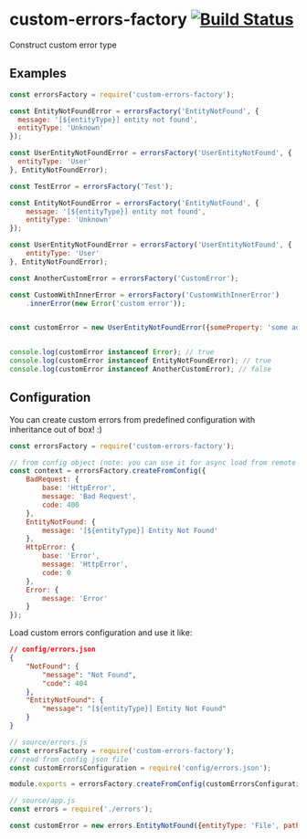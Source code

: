 # custom-errors-factory [![Build Status](https://travis-ci.org/mujichOk/custom-errors-factory.svg?branch=master)](https://travis-ci.org/mujichOk/custom-errors-factory)

Construct custom error type

## Examples
```javascript
const errorsFactory = require('custom-errors-factory');

const EntityNotFoundError = errorsFactory('EntityNotFound', {
  message: '[${entityType}] entity not found', 
  entityType: 'Unknown'
});

const UserEntityNotFoundError = errorsFactory('UserEntityNotFound', {
  entityType: 'User'
}, EntityNotFoundError);

const TestError = errorsFactory('Test');

const EntityNotFoundError = errorsFactory('EntityNotFound', {
    message: '[${entityType}] entity not found', 
    entityType: 'Unknown'
});

const UserEntityNotFoundError = errorsFactory('UserEntityNotFound', {
    entityType: 'User'
}, EntityNotFoundError);

const AnotherCustomError = errorsFactory('CustomError');

const CustomWithInnerError = errorsFactory('CustomWithInnerError')
    .innerError(new Error('custom error'));


const customError = new UserEntityNotFoundError({someProperty: 'some additional property'});


console.log(customError instanceof Error); // true
console.log(customError instanceof EntityNotFoundError); // true
console.log(customError instanceof AnotherCustomError); // false
```

## Configuration

You can create custom errors from predefined configuration with inheritance out of box! :)

```javascript
const errorsFactory = require('custom-errors-factory');

// from config object (note: you can use it for async load from remote server, for instance)
const context = errorsFactory.createFromConfig({
    BadRequest: {
        base: 'HttpError',
        message: 'Bad Request',
        code: 400
    },
    EntityNotFound: {
        message: '[${entityType}] Entity Not Found'
    },
    HttpError: {
        base: 'Error',
        message: 'HttpError',
        code: 0
    },
    Error: {
        message: 'Error'
    }
});
``` 

Load custom errors configuration and use it like:

```json
// config/errors.json
{
    "NotFound": {
        "message": "Not Found",
        "code": 404
    },
    "EntityNotFound": {
        "message": "[${entityType}] Entity Not Found"
    }
}
```

```javascript
// source/errors.js
const errorsFactory = require('custom-errors-factory');
// read from config json file
const customErrorsConfiguration = require('config/errors.json');

module.exports = errorsFactory.createFromConfig(customErrorsConfiguration);
``` 

```javascript
// source/app.js
const errors = require('./errors');

const customError = new errors.EntityNotFound({entityType: 'File', path: '/some-path-to-file'});
```